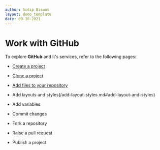 ```yaml
---
author: Sudip Biswas
layout: demo_template
date: 09-10-2021
---
```

# Work with GitHub

To explore **GitHub** and it's services, refer to the following pages: 

- [Create a project](/create-a-project.md#create-a-project)

- [Clone a project](/clone-a-project.md#clone-a-project)

- [Add files to your repository](/add-files.md#add-files-to-your-repository)

- Add layouts and styles(/add-layout-styles.md#add-layout-and-styles)

- Add variables

- Commit changes

- Fork a repository

- Raise a pull request

- Publish a project